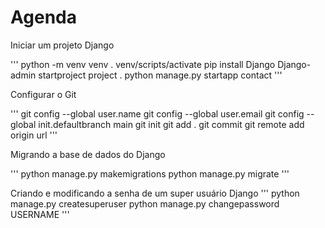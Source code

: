 # Agenda

Iniciar um projeto Django

'''
python -m venv venv
. venv/scripts/activate
pip install Django
Django-admin startproject project .
python manage.py startapp contact
'''

Configurar o Git

'''
git config --global user.name
git config --global user.email
git config --global init.defaultbranch main
git init
git add .
git commit
git remote add origin url
'''

Migrando a base de dados do Django

'''
python manage.py makemigrations
python manage.py migrate
'''

Criando e modificando a senha de um super usuário Django
'''
python manage.py createsuperuser
python manage.py changepassword USERNAME
'''